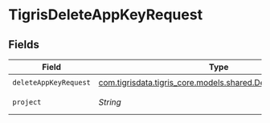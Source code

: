 # TigrisDeleteAppKeyRequest


## Fields

| Field                                                                                                      | Type                                                                                                       | Required                                                                                                   | Description                                                                                                |
| ---------------------------------------------------------------------------------------------------------- | ---------------------------------------------------------------------------------------------------------- | ---------------------------------------------------------------------------------------------------------- | ---------------------------------------------------------------------------------------------------------- |
| `deleteAppKeyRequest`                                                                                      | [com.tigrisdata.tigris_core.models.shared.DeleteAppKeyRequest](../../models/shared/DeleteAppKeyRequest.md) | :heavy_check_mark:                                                                                         | N/A                                                                                                        |
| `project`                                                                                                  | *String*                                                                                                   | :heavy_check_mark:                                                                                         | project name                                                                                               |